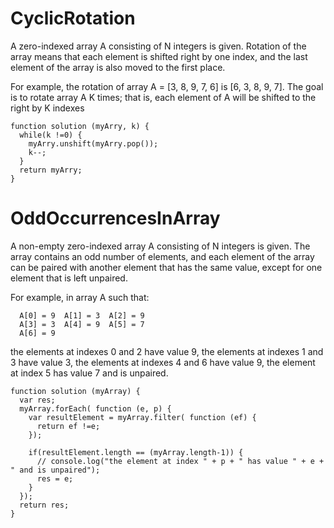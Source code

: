 # CyclicRotation

A zero-indexed array A consisting of N integers is given. Rotation of the array means that each element is shifted right by one index, and the last element of the array is also moved to the first place.

For example, the rotation of array A = [3, 8, 9, 7, 6] is [6, 3, 8, 9, 7]. The goal is to rotate array A K times; that is, each element of A will be shifted to the right by K indexes

```
function solution (myArry, k) {
  while(k !=0) {
    myArry.unshift(myArry.pop());
    k--;
  }
  return myArry;
}
```

# OddOccurrencesInArray
A non-empty zero-indexed array A consisting of N integers is given. The array contains an odd number of elements, and each element of the array can be paired with another element that has the same value, except for one element that is left unpaired.

For example, in array A such that:
```
  A[0] = 9  A[1] = 3  A[2] = 9
  A[3] = 3  A[4] = 9  A[5] = 7
  A[6] = 9
```
the elements at indexes 0 and 2 have value 9,
the elements at indexes 1 and 3 have value 3,
the elements at indexes 4 and 6 have value 9,
the element at index 5 has value 7 and is unpaired.

```
function solution (myArray) {
  var res;
  myArray.forEach( function (e, p) {
    var resultElement = myArray.filter( function (ef) {
      return ef !=e;
    });

    if(resultElement.length == (myArray.length-1)) {
      // console.log("the element at index " + p + " has value " + e + " and is unpaired");
      res = e;
    }
  });
  return res;
}
```
